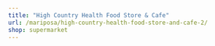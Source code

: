 ```yaml
---
title: "High Country Health Food Store & Cafe"
url: /mariposa/high-country-health-food-store-and-cafe-2/
shop: supermarket
---
```

